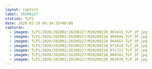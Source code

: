 ```yaml
---
layout: capture
label: 20200227
station: TLP1
date: 2020-02-28 06:34:33+00:00
capturas:
  - imagem: TLP1/2020/202002/20200227/M20200228_063433_TLP_1P.jpg
  - imagem: TLP1/2020/202002/20200227/M20200228_064044_TLP_1P.jpg
  - imagem: TLP1/2020/202002/20200227/M20200228_064653_TLP_1P.jpg
  - imagem: TLP1/2020/202002/20200227/M20200228_071618_TLP_1P.jpg
  - imagem: TLP1/2020/202002/20200227/M20200228_071722_TLP_1P.jpg
  - imagem: TLP1/2020/202002/20200227/M20200228_080343_TLP_1P.jpg
  - imagem: TLP1/2020/202002/20200227/M20200228_082639_TLP_1P.jpg
---
```

